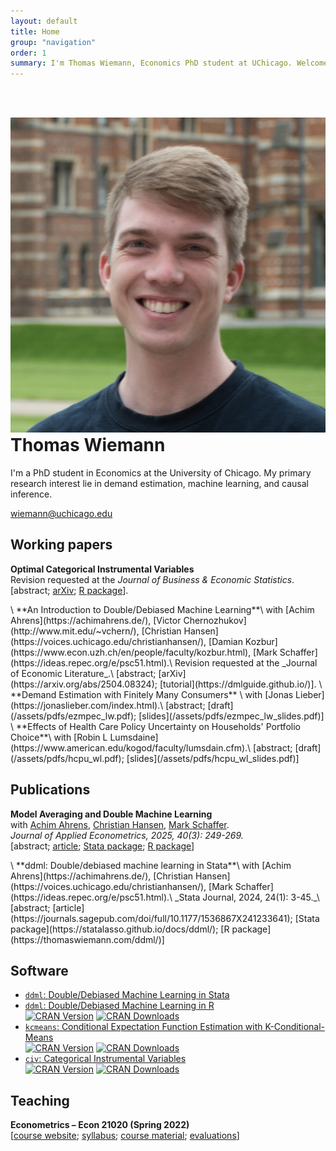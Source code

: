 ```yaml
---
layout: default
title: Home
group: "navigation"
order: 1
summary: I'm Thomas Wiemann, Economics PhD student at UChicago. Welcome to my personal website! 
---
```



<br><br>

<img src="/assets/images/thomaswiemann_mini.jpg" class="wrapped">

<h1 style="margin-top: 0;">Thomas Wiemann</h1>

I'm a PhD student in Economics at the University of Chicago. My primary research interest lie in demand estimation, machine learning, and causal inference.

[wiemann@uchicago.edu](mailto:wiemann@uchicago.edu)

## Working papers

**Optimal Categorical Instrumental Variables** \
 Revision requested at the _Journal of Business & Economic Statistics_.\
 [<a style="cursor:pointer;" onclick="toggleVisibility('abstract_CIV');">abstract</a>; [arXiv](https://arxiv.org/abs/2311.17021); [R package](https://thomaswiemann.com/civ/)].
<div id="abstract_CIV" style="display:none;">
This paper discusses estimation with a categorical instrumental variable in settings with potentially few observations per category. The proposed categorical instrumental variable estimator (CIV) leverages a regularization assumption that implies existence of a latent categorical variable with fixed finite support achieving the same first stage fit as the observed instrument. In asymptotic regimes that allow the number of observations per category to grow at arbitrary small polynomial rate with the sample size, I show that when the cardinality of the support of the optimal instrument is known, CIV is root-n asymptotically normal, achieves the same asymptotic variance as the oracle IV estimator that presumes knowledge of the optimal instrument, and is semiparametrically efficient under homoskedasticity. Under-specifying the number of support points reduces efficiency but maintains asymptotic normality. In an application that leverages judge fixed effects as instruments, CIV compares favorably to commonly used jackknife-based instrumental variable estimators. 
<br>
<em>Presented at: International Association for Applied Econometrics 2023, North American Winter Meeting of the Econometric Society 2024
</em>
</div> 
\
**An Introduction to Double/Debiased Machine Learning**\
with [Achim Ahrens](https://achimahrens.de/), [Victor Chernozhukov](http://www.mit.edu/~vchern/), [Christian Hansen](https://voices.uchicago.edu/christianhansen/), [Damian Kozbur](https://www.econ.uzh.ch/en/people/faculty/kozbur.html), [Mark Schaffer](https://ideas.repec.org/e/psc51.html).\
Revision requested at the _Journal of Economic Literature_.\
 [<a style="cursor:pointer;" onclick="toggleVisibility('abstract_jel');">abstract</a>; [arXiv](https://arxiv.org/abs/2504.08324); [tutorial](https://dmlguide.github.io/)].
<div id="abstract_jel" style="display:none;">
This paper provides a practical introduction to Double/Debiased Machine Learning (DML). DML provides a general approach to performing inference about a target parameter in the presence of nuisance parameters. The aim of DML is to reduce the impact of nuisance parameter estimation on estimators of the parameter of interest. We describe DML and its two essential components: Neyman orthogonality and cross-fitting. We highlight that DML reduces functional form dependence and accommodates the use of complex data types, such as text data. We illustrate its application through three empirical examples that demonstrate DML's applicability in cross-sectional and panel settings.
</div> 
\
**Demand Estimation with Finitely Many Consumers** \
with [Jonas Lieber](https://jonaslieber.com/index.html).\
[<a style="cursor:pointer;" onclick="toggleVisibility('abstract_EZMPEC');">abstract</a>; [draft](/assets/pdfs/ezmpec_lw.pdf); [slides](/assets/pdfs/ezmpec_lw_slides.pdf)]
<div id="abstract_EZMPEC" style="display:none;">
Although market shares are frequently estimated via averages of finitely many consumer choices, commonly applied methods for demand estimation are not robust to estimation error in these shares. While non-negligible estimation error in market shares always introduces bias in the demand parameter estimators, the issue becomes most salient when estimated market shares are zero. In the presence of zero shares, widely applied estimators of the random coefficient logit model cannot be computed without ad-hoc data manipulations. This paper proposes a new estimator of demand parameters for settings with endogenous prices and estimated market shares that is robust to zero-valued market shares. The estimator generalizes the constrained optimization program of Dubé et al. (2012) with probabilistic bounds on the estimation error in market shares. We show consistency as the number of markets $T$ grows sufficiently slowly relative to the number of consumers $n$ such that $\log(T)/n\to 0$, and provide confidence intervals under the same regime. Simulations suggest improved finite sample properties of the proposed estimator to conventional alternatives.
<br>
<em>Presented at: Optimization Conscious Econometrics Conference 2023, North American Summer Meetings of the Econometric Society 2023
</em>
</div> 
\
**Effects of Health Care Policy Uncertainty on Households' Portfolio Choice**\
with [Robin L Lumsdaine](https://www.american.edu/kogod/faculty/lumsdain.cfm).\
[<a style="cursor:pointer;" onclick="toggleVisibility('abstract_HCPU');">abstract</a>; [draft](/assets/pdfs/hcpu_wl.pdf); [slides](/assets/pdfs/hcpu_wl_slides.pdf)]
<div id="abstract_HCPU" style="display:none;">
This paper develops a nonparametric identification approach for causal effects of an endogenous macroeconomic variable on microeconomic outcomes. The key assumption is the existence of an exogenous variable that shifts responsiveness to the variable of interest without shifting responsiveness to other macroeconomic time series. We apply the approach  to study the effect of health care policy uncertainty (HCPU) on households’ portfolio choice using health shocks to capture cross-sectional heterogeneity. Under the additional assumption of risk averse agents, our approach provides an informative bound on the average causal effect of HCPU. The empirical results highlight HCPU as an important determinant of households’ financial behavior, and showcase substantial heterogeneity in HCPU effects across varying unexpected changes to health.
<br>
<em>
Presented at: Stanford Institute for Theoretical Economics 2019, International Association for Applied Econometrics 2019, Society for Financial Econometrics 2019, Royal Economic Society 2023
</em>
</div> 


## Publications

**Model Averaging and Double Machine Learning**\
with [Achim Ahrens](https://achimahrens.de/), [Christian Hansen](https://voices.uchicago.edu/christianhansen/), [Mark Schaffer](https://ideas.repec.org/e/psc51.html).\
_Journal of Applied Econometrics, 2025, 40(3): 249-269._\
[<a style="cursor:pointer;" onclick="toggleVisibility('abstract_ddml_applied');">abstract</a>; [article](https://onlinelibrary.wiley.com/doi/10.1002/jae.3103); [Stata package](https://statalasso.github.io/docs/ddml/); [R package](https://thomaswiemann.com/ddml/)]
<div id="abstract_ddml_applied" style="display:none;"> 
This paper discusses pairing double/debiased machine learning (DDML) with stacking, a model averaging method for combining multiple candidate learners, to estimate structural parameters. We introduce two new stacking approaches for DDML: short-stacking exploits the cross-fitting step of DDML to substantially reduce the computational burden and pooled stacking enforces common stacking weights over cross-fitting folds. Using calibrated simulation studies and two applications estimating gender gaps in citations and wages, we show that DDML with stacking is more robust to partially unknown functional forms than common alternative approaches based on single pre-selected learners. We provide Stata and R software implementing our proposals.
<br>
<em>
Presented at: Machine Learning in Economics Summer Institute 2022
</em>
</div> 
\
**ddml: Double/debiased machine learning in Stata**\
with [Achim Ahrens](https://achimahrens.de/), [Christian Hansen](https://voices.uchicago.edu/christianhansen/), [Mark Schaffer](https://ideas.repec.org/e/psc51.html).\
_Stata Journal, 2024, 24(1): 3-45._\
[<a style="cursor:pointer;" onclick="toggleVisibility('abstract_ddml_stata');">abstract</a>; [article](https://journals.sagepub.com/doi/full/10.1177/1536867X241233641); [Stata package](https://statalasso.github.io/docs/ddml/); [R package](https://thomaswiemann.com/ddml/)] 
<div id="abstract_ddml_stata" style="display:none;">
We introduce the package ddml for Double/Debiased Machine Learning (DDML) in Stata. Estimators of causal parameters for five different econometric models are supported, allowing for flexible estimation of causal effects of endogenous variables in settings with unknown functional forms and/or many exogenous variables. ddml is compatible with many existing supervised machine learning programs in Stata. We recommend using DDML in combination with stacking estimation which combines multiple machine learners into a final predictor. We provide Monte Carlo evidence to support our recommendation.
</div> 

## Software

- [``ddml``: Double/Debiased Machine Learning in Stata](https://statalasso.github.io/docs/ddml/)
- [``ddml``: Double/Debiased Machine Learning in R](https://thomaswiemann.com/ddml/)\
[![CRAN
Version](https://www.r-pkg.org/badges/version/ddml)](https://cran.r-project.org/package=ddml)
[![CRAN
Downloads](https://cranlogs.r-pkg.org/badges/ddml)](https://cran.r-project.org/package=ddml)
- [``kcmeans``: Conditional Expectation Function Estimation with K-Conditional-Means](https://thomaswiemann.com/kcmeans/)\
[![CRAN
Version](https://www.r-pkg.org/badges/version/kcmeans)](https://cran.r-project.org/package=kcmeans)
[![CRAN
Downloads](https://cranlogs.r-pkg.org/badges/kcmeans)](https://cran.r-project.org/package=kcmeans)
- [``civ``: Categorical Instrumental Variables](https://thomaswiemann.com/civ/)\
[![CRAN
Version](https://www.r-pkg.org/badges/version/civ)](https://cran.r-project.org/package=civ)
[![CRAN
Downloads](https://cranlogs.r-pkg.org/badges/civ)](https://cran.r-project.org/package=civ)


## Teaching

**Econometrics &ndash; Econ 21020 (Spring 2022)**\
[[course website](econ21020); [syllabus](econ21020); [course material](econ21020/material); [evaluations](assets/teaching/Spring2022-Econ-21020/Econ_21020_wiemann_evaluations.pdf)]